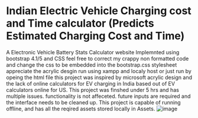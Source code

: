 # Indian Electric Vehicle Charging cost and Time calculator (Predicts Estimated Charging Cost and Time)
A Electronic Vehicle Battery Stats Calculator website Implemnted using bootstrap 4.1/5 and CSS 
feel free to correct my crappy non formatted code and change the css to be embedded into the bootstrap.css stylesheet 
appreciate the acrylic desgin 
run using xampp and localy host or just run by opeing the html file
this project was inspired by microsoft acrylic design and the lack of online calculators for EV charging in India based out of EV calculators online for US.
This project was finshed under 5 hrs and has multiple issues. functionality is not affeceted. 
future inputs are required and the interface needs to be cleaned up.
This project is capable of running offline, and has all the reqired assets stored locally in Assets.
![image](https://user-images.githubusercontent.com/48391316/192469005-b84ec64e-8805-4897-b140-ebf7f67946ff.png)
